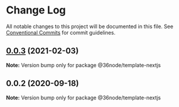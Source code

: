 # Change Log

All notable changes to this project will be documented in this file.
See [Conventional Commits](https://conventionalcommits.org) for commit guidelines.

## [0.0.3](https://github.com/36node/sketch/compare/@36node/template-nextjs@0.0.2...@36node/template-nextjs@0.0.3) (2021-02-03)

**Note:** Version bump only for package @36node/template-nextjs





## 0.0.2 (2020-09-18)

**Note:** Version bump only for package @36node/template-nextjs
